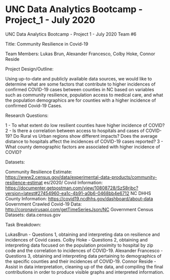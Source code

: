 # UNC Data Analytics Bootcamp - Project_1 - July 2020

UNC Data Analytics Bootcamp - Project 1 - July 2020
Team #6

Title: Community Resilience in Covid-19

Team Members: Lukas Brun, Alexander Francesco, Colby Hoke, Connor Reside

Project Design/Outline:

Using up-to-date and publicly available data sources, we would like to determine what are some factors that contribute to higher incidences of confirmed COVID-19 cases between counties in NC based on variables such as community resilience, population access to medical care, and what the population demographics are for counties with a higher incidence of confirmed Covid-19 Cases.

Research Questions:

1 - To what extent do low resilient counties have higher incidence of COVID? 2 - Is there a correlation between access to hospitals and cases of COVID-19? Do Rural vs Urban regions show different impacts? Does the average distance to hospitals affect the incidences of COVID-19 cases reported? 3 - What county demographic factors are associated with higher incidence of COVID?

Datasets:

Community Resilience Estimate: https://www2.census.gov/data/experimental-data-products/community-resilience-estimat es/2020/ 
Covid Information: https://documenter.getpostman.com/view/10808728/SzS8rjbc?version=latest#27454960-ea1c-4b91-a0b6-0468bb4e6712 
NC DHHS County Information: https://covid19.ncdhhs.gov/dashboard/about-data Government 
Crawled Covid-19 Data: http://coronavirusapi.com/getTimeSeriesJson/NC 
Government Census Datasets: data.census.gov

Task Breakdown:

LukasBrun - Questions 1, obtaining and interpreting data on resilience and incidences of Covid cases. Colby Hoke - Questions 2, obtaining and interpreting data focused on the population proximity to hospital by zip code and the correlation to incidences of COVID-19. Alexander Francesco - Questions 3, obtaining and interpreting data pertaining to demographics of the specific counties and their incidences of COVID-19. Connor Reside - Assist in data interpretation, cleaning up of the data, and compiling the final contributions in order to produce visible graphs and interpreted information.
